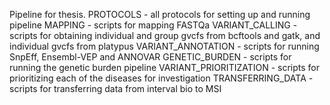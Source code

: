 Pipeline for thesis.
PROTOCOLS - all protocols for setting up and running pipeline
MAPPING - scripts for mapping FASTQa
VARIANT_CALLING - scripts for obtaining individual and group gvcfs from bcftools and gatk, and individual gvcfs from platypus
VARIANT_ANNOTATION - scripts for running SnpEff, Ensembl-VEP and ANNOVAR
GENETIC_BURDEN - scripts for running the genetic burden pipeline
VARIANT_PRIORITIZATION - scripts for prioritizing each of the diseases for investigation
TRANSFERRING_DATA - scripts for transferring data from interval bio to MSI
